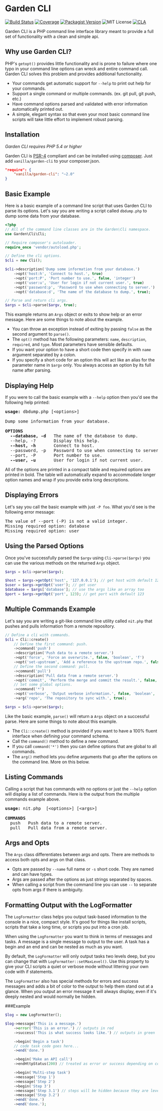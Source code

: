 Garden CLI
==========

[![Build Status](https://img.shields.io/travis/vanilla/garden-cli.svg?style=flat)](https://travis-ci.org/vanilla/garden-cli)
[![Coverage](https://img.shields.io/scrutinizer/coverage/g/vanilla/garden-cli.svg?style=flat)](https://scrutinizer-ci.com/g/vanilla/garden-cli/)
[![Packagist Version](https://img.shields.io/packagist/v/vanilla/garden-cli.svg?style=flat)](https://packagist.org/packages/vanilla/garden-cli)
![MIT License](https://img.shields.io/packagist/l/vanilla/garden-cli.svg?style=flat)
[![CLA](https://cla-assistant.io/readme/badge/vanilla/garden-cli)](https://cla-assistant.io/vanilla/garden-cli)

Garden CLI is a PHP command line interface library meant to provide a full set of functionality with a clean and simple api.

Why use Garden CLI?
-------------------

PHP's `getopt()` provides little functionality and is prone to failure where one typo in your command line options can wreck and entire command call. Garden CLI solves this problem and provides additional functionality.

 * Your commands get automatic support for `--help` to print out help for your commands.
 * Support a single command or multiple commands. (ex. git pull, git push, etc.)
 * Have command options parsed and validated with error information automatically printed out.
 * A simple, elegant syntax so that even your most basic command line scripts will take little effort to implement robust parsing.

Installation
------------

*Garden CLI requires PHP 5.4 or higher*

Garden CLI is [PSR-4](https://github.com/php-fig/fig-standards/blob/master/accepted/PSR-4-autoloader.md) compliant and can be installed using [composer](//getcomposer.org). Just add `vanilla/garden-cli` to your composer.json.

```json
"require": {
    "vanilla/garden-cli": "~2.0"
}
```

Basic Example
-------------

Here is a basic example of a command line script that uses Garden CLI to parse its options. Let's say you are writing a script called `dbdump.php` to dump some data from your database.

```php
<?php
// All of the command line classes are in the Garden\Cli namespace.
use Garden\Cli\Cli;

// Require composer's autoloader.
require_once 'vendor/autoload.php';

// Define the cli options.
$cli = new Cli();

$cli->description('Dump some information from your database.')
    ->opt('host:h', 'Connect to host.', true)
    ->opt('port:P', 'Port number to use.', false, 'integer')
    ->opt('user:u', 'User for login if not current user.', true)
    ->opt('password:p', 'Password to use when connecting to server.')
    ->opt('database:d', 'The name of the database to dump.', true);

// Parse and return cli args.
$args = $cli->parse($argv, true);
```

This example returns an `Args` object or exits to show help or an error message. Here are some things to note about the example.

* You can throw an exception instead of exiting by passing `false` as the second argument to `parse()`.
* The `opt()` method has the following parameters: `name`, `description`, `required`, and `type`. Most parameters have sensible defaults.
* If you want your option to have a short code then specify in with `name` argument separated by a colon.
* If you specify a short code for an option this will act like an alias for the parameter name in `$argv` only. You always access an option by its full name after parsing.

Displaying Help
---------------

If you were to call the basic example with a `--help` option then you'd see the following help printed:

<pre>
<b>usage: </b>dbdump.php [&lt;options&gt;]

Dump some information from your database.

<b>OPTIONS</b>
  <b>--database, -d</b>   The name of the database to dump.
  --help, -?       Display this help.
  <b>--host, -h</b>       Connect to host.
  --password, -p   Password to use when connecting to server.
  --port, -P       Port number to use.
  <b>--user, -u</b>       User for login if not current user.
</pre>

All of the options are printed in a compact table and required options are printed in bold. The table will automatically expand to accommodate longer option names and wrap if you provide extra long descriptions.

Displaying Errors
-----------------

Let's say you call the basic example with just `-P foo`. What you'd see is the following error message:

<pre>
The value of --port (-P) is not a valid integer.
Missing required option: database
Missing required option: user
</pre>

Using the Parsed Options
------------------------

Once you've successfully parsed the `$argv` using `Cli->parse($argv)` you can use the various methods on the returned `Args` object.

```php
$args = $cli->parse($argv);

$host = $args->getOpt('host', '127.0.0.1'); // get host with default 127.0.0.1
$user = $args->getOpt('user'); // get user
$database = $args['database']; // use the args like an array too
$port = $args->getOpt('port', 123); // get port with default 123
```

Multiple Commands Example
-------------------------

Let's say you are writing a git-like command line utility called `nit.php` that pushes and pulls information from a remote repository.

```php
// Define a cli with commands.
$cli = Cli::create()
    // Define the first command: push.
    ->command('push')
    ->description('Push data to a remote server.')
    ->opt('force', 'Force an overwrite.', false, 'boolean', 'f')
    ->opt('set-upstream', 'Add a reference to the upstream repo.', false, 'boolean', 'u')
    // Define the second command: pull.
    ->command('pull')
    ->description('Pull data from a remote server.')
    ->opt('commit', 'Perform the merge and commit the result.', false, 'boolean')
    // Set some global options.
    ->command('*')
    ->opt('verbose', 'Output verbose information.', false, 'boolean', 'v')
    ->arg('repo', 'The repository to sync with.', true);

$args = $cli->parse($argv);
```

Like the basic example, `parse()` will return a `Args` object on a successful parse. Here are some things to note about this example.

* The `Cli::create()` method is provided if you want to have a 100% fluent interface when defining your command schema.
* Call the `command()` method to define a new command.
* If you call `command('*')` then you can define options that are global to all commands.
* The `arg()` method lets you define arguments that go after the options on the command line. More on this below.

Listing Commands
----------------

Calling a script that has commands with no options or just the `--help` option will display a list of commands. Here is the output from the multiple commands example above.

<pre>
<b>usage: </b>nit.php <command> [&lt;options&gt;] [&lt;args&gt;]

<b>COMMANDS</b>
  push   Push data to a remote server.
  pull   Pull data from a remote server.
</pre>

Args and Opts
-------------

The `Args` class differentiates between args and opts. There are methods to access both opts and args on that class.

* Opts are passed by `--name` full name or `-s` short code. They are named and can have types.
* Args are passed after the options as just strings separated by spaces.
* When calling a script from the command line you can use `--` to separate opts from args if there is ambiguity.

Formatting Output with the LogFormatter
---------------------------------------

The `LogFormatter` class helps you output task-based information to the console in a nice, compact style. It's good for
things like install scripts, scripts that take a long time, or scripts you put into a cron job.

When using the `LogFormatter` you want to think in terms of messages and tasks. A message is a single message to output
to the user. A task has a begin and an end and can be nested as much as you want.

By default, the `LogFormatter` will only output tasks two levels deep, but you can change that with
`LogFormatter::setMaxLevel()`. Use this property to give your CLI scripts a quiet or verbose mode without littering your
own code with if statements.

The `LogFormatter` also has special methods for errors and success messages and adds a bit of color to the output to
help them stand out at a glance. When you output an error message it will always display, even if it's deeply nested and
would normally be hidden.

###Example

```php
$log = new LogFormatter();

$log->message('This is a message.')
    ->error('This is an error.') // outputs in red
    ->success('This is what success looks like.') // outputs in green

    ->begin('Begin a task')
    // code task code goes here...
    ->end('done.')

    ->begin('Make an API call')
    ->endHttpStatus(200) // treated as error or success depending on code

    ->begin('Multi-step task')
    ->message('Step 1')
    ->message('Step 2')
    ->begin('Step 3')
    ->message('Step 3.1') // steps will be hidden because they are level 3
    ->message('Step 3.2')
    ->end('done.')
    ->end('done.');
```
